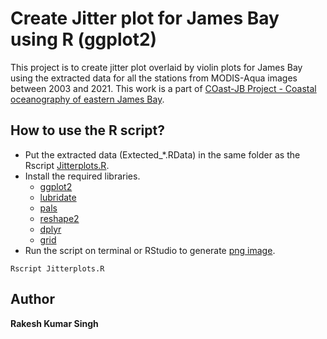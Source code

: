 # Create Jitter plot for James Bay using R (ggplot2)

This project is to create jitter plot overlaid by violin plots for James Bay using the extracted data for all the stations from MODIS-Aqua images between 2003 and 2021.
This work is a part of [COast-JB Project - Coastal oceanography of eastern James Bay](https://www.creegeoportal.ca/climate-change/).

## How to use the R script?
* Put the extracted data (Extected_*.RData) in the same folder as the Rscript [Jitterplots.R](https://github.com/rakeshkstp/jitterplotsJB/blob/main/Jitterplots.R).
* Install the required libraries.
  * [ggplot2](https://cran.r-project.org/web/packages/ggplot2/) 
  * [lubridate](https://cran.r-project.org/web/packages/lubridate/)
  * [pals](https://cran.r-project.org/web/packages/pals/)
  * [reshape2](https://cran.r-project.org/web/packages/reshape2/)
  * [dplyr](https://cran.r-project.org/web/packages/dplyr/)
  * [grid](https://cran.r-project.org/web/packages/grid/)
* Run the script on terminal or RStudio to generate [png image](https://github.com/rakeshkstp/jitterplotsJB/blob/main/JB_Jitterplot_Stations.png).
```
Rscript Jitterplots.R
```
## Author
**Rakesh Kumar Singh**

